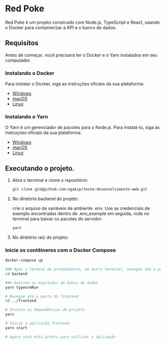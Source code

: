 # Red Poke

Red Poke é um projeto construído com Node.js, TypeScript e React, usando o Docker para containerizar a API e o banco de dados.

## Requisitos

Antes de começar, você precisará ter o Docker e o Yarn instalados em seu computador.

### Instalando o Docker

Para instalar o Docker, siga as instruções oficiais da sua plataforma:

- [Windows](https://docs.docker.com/desktop/windows/install/)
- [macOS](https://docs.docker.com/desktop/mac/install/)
- [Linux](https://docs.docker.com/engine/install/)

### Instalando o Yarn

O Yarn é um gerenciador de pacotes para o Node.js. Para instalá-lo, siga as instruções oficiais da sua plataforma:

- [Windows](https://classic.yarnpkg.com/en/docs/install/#windows-stable)
- [macOS](https://classic.yarnpkg.com/en/docs/install/#mac-stable)
- [Linux](https://classic.yarnpkg.com/en/docs/install/#debian-stable)

## Executando o projeto.

1. Abra o terminal e clone o repositório:

   ```sh
   git clone git@github.com:ogakip/teste-desenvolvimento-web.git
   
2. No diretório backend do projeto:

    crie o arquivo de variáveis de ambiente .env.
    Use as credenciais de exemplo encontradas dentro de .env_example
    em seguida, rode no terminal para baixar os pacotes do servidor:
    ```sh
    yarn

3. No diretório raiz do projeto:

### Inicie os contêineres com o Docker Compose

   ```sh
   docker-compose up

### Após o término do procedimento, em outro terminal, navegue até a pasta "backend"
   cd backend

### Execute as migrações do banco de dados
yarn typeormRun

# Navegue até a pasta do frontend
cd ../frontend

# Instale as dependências do projeto
yarn

# Inicie a aplicação frontend
yarn start

# Agora você está pronto para utilizar a aplicação
